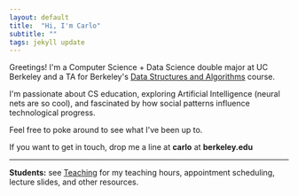 ```yaml
---
layout: default
title:  "Hi, I'm Carlo"
subtitle: ""
tags: jekyll update
---
```

Greetings! I'm a Computer Science + Data Science double major at UC Berkeley and a TA for Berkeley's [Data Structures and Algorithms](http://inst.eecs.berkeley.edu/~cs61b/fa18/) course. 

I'm passionate about CS education, exploring Artificial Intelligence (neural nets are so cool), and fascinated by how social patterns influence technological progress. 

Feel free to poke around to see what I've been up to.

If you want to get in touch, drop me a line at **carlo** at **berkeley.edu**

---
**Students:** see [Teaching](/Teaching) for my teaching hours, appointment scheduling, lecture slides, and other resources.  

